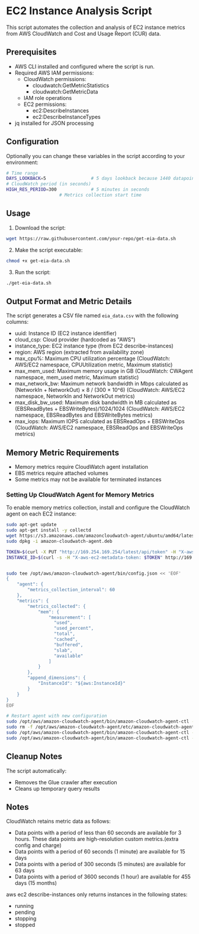 # EC2 Instance Analysis Script

This script automates the collection and analysis of EC2 instance metrics from AWS CloudWatch  and  Cost and Usage Report (CUR) data.

## Prerequisites

- AWS CLI installed and configured where the script is run.
- Required AWS IAM permissions:
  - CloudWatch permissions:
    - cloudwatch:GetMetricStatistics
    - cloudwatch:GetMetricData
  - IAM role operations
  - EC2 permissions:
    - ec2:DescribeInstances
    - ec2:DescribeInstanceTypes
- jq installed for JSON processing

## Configuration

Optionally you can change these variables in the script according to your environment:

```bash
# Time range
DAYS_LOOKBACK=5                 # 5 days lookback because 1440 datapoint for cloudwatch to not hit API limits. If you need to go further back you need to change the duratio to 1 hour.
# CloudWatch period (in seconds)
HIGH_RES_PERIOD=300             # 5 minutes in seconds
                    # Metrics collection start time
```

## Usage

1. Download the script:
```bash
wget https://raw.githubusercontent.com/your-repo/get-eia-data.sh
```

2. Make the script executable:
```bash
chmod +x get-eia-data.sh
```

3. Run the script:
```bash
./get-eia-data.sh
```

## Output Format and Metric Details

The script generates a CSV file named `eia_data.csv` with the following columns:

- uuid: Instance ID (EC2 instance identifier)
- cloud_csp: Cloud provider (hardcoded as "AWS")
- instance_type: EC2 instance type (from EC2 describe-instances)
- region: AWS region (extracted from availability zone)
- max_cpu%: Maximum CPU utilization percentage (CloudWatch: AWS/EC2 namespace, CPUUtilization metric, Maximum statistic)
- max_mem_used: Maximum memory usage in GB (CloudWatch: CWAgent namespace, mem_used metric, Maximum statistic)
- max_network_bw: Maximum network bandwidth in Mbps calculated as (NetworkIn + NetworkOut) × 8 / (300 × 10^6) (CloudWatch: AWS/EC2 namespace, NetworkIn and NetworkOut metrics)
- max_disk_bw_used: Maximum disk bandwidth in MB calculated as (EBSReadBytes + EBSWriteBytes)/1024/1024 (CloudWatch: AWS/EC2 namespace, EBSReadBytes and EBSWriteBytes metrics)
- max_iops: Maximum IOPS calculated as EBSReadOps + EBSWriteOps (CloudWatch: AWS/EC2 namespace, EBSReadOps and EBSWriteOps metrics)

## Memory Metric Requirements

- Memory metrics require CloudWatch agent installation
- EBS metrics require attached volumes
- Some metrics may not be available for terminated instances

### Setting Up CloudWatch Agent for Memory Metrics

To enable memory metrics collection, install and configure the CloudWatch agent on each EC2 instance:

```bash
sudo apt-get update
sudo apt-get install -y collectd
wget https://s3.amazonaws.com/amazoncloudwatch-agent/ubuntu/amd64/latest/amazon-cloudwatch-agent.deb
sudo dpkg -i amazon-cloudwatch-agent.deb

TOKEN=$(curl -X PUT "http://169.254.169.254/latest/api/token" -H "X-aws-ec2-metadata-token-ttl-seconds: 21600")
INSTANCE_ID=$(curl -s -H "X-aws-ec2-metadata-token: $TOKEN" http://169.254.169.254/latest/meta-data/instance-id)


sudo tee /opt/aws/amazon-cloudwatch-agent/bin/config.json << 'EOF'
{
    "agent": {
        "metrics_collection_interval": 60
    },
    "metrics": {
        "metrics_collected": {
            "mem": {
                "measurement": [
                  "used",
                  "used_percent",
                  "total",
                  "cached",
                  "buffered",
                  "slab",
                  "available"
                ]
            }
        },
        "append_dimensions": {
            "InstanceId": "${aws:InstanceId}"
        }
    }
}
EOF

# Restart agent with new configuration
sudo /opt/aws/amazon-cloudwatch-agent/bin/amazon-cloudwatch-agent-ctl -a stop
sudo rm -f /opt/aws/amazon-cloudwatch-agent/etc/amazon-cloudwatch-agent.toml
sudo /opt/aws/amazon-cloudwatch-agent/bin/amazon-cloudwatch-agent-ctl -a fetch-config -m ec2 -s -c file:/opt/aws/amazon-cloudwatch-agent/bin/config.json
sudo /opt/aws/amazon-cloudwatch-agent/bin/amazon-cloudwatch-agent-ctl -a start
```

## Cleanup Notes

The script automatically:
- Removes the Glue crawler after execution
- Cleans up temporary query results

## Notes

CloudWatch retains metric data as follows:
* Data points with a period of less than 60 seconds are available for 3 hours. These data points are high-resolution custom metrics.(extra config and charge)
* Data points with a period of 60 seconds (1 minute) are available for 15 days
* Data points with a period of 300 seconds (5 minutes) are available for 63 days
* Data points with a period of 3600 seconds (1 hour) are available for 455 days (15 months)

aws ec2 describe-instances only returns instances in the following states:
* running
* pending
* stopping
* stopped
